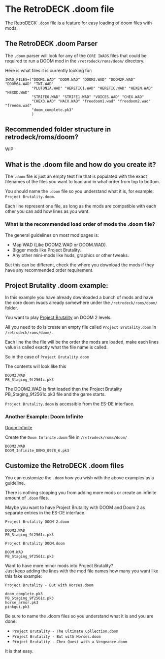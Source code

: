 # The RetroDECK .doom file

The RetroDECK `.doom` file is a feature for easy loading of doom files with mods.

## The RetroDECK .doom Parser

The `.doom` parser will look for any of the `CORE IWADS` files that could be required to run a DOOM mod in the `/retrodeck/roms/doom/` directory.<br>

Here is what files it is currently looking for:

```
IWAD_FILES=("DOOM1.WAD" "DOOM.WAD" "DOOM2.WAD" "DOOM2F.WAD" "DOOM64.WAD" "TNT.WAD"
            "PLUTONIA.WAD" "HERETIC1.WAD" "HERETIC.WAD" "HEXEN.WAD" "HEXDD.WAD"
            "STRIFE0.WAD" "STRIFE1.WAD" "VOICES.WAD" "CHEX.WAD"
            "CHEX3.WAD" "HACX.WAD" "freedoom1.wad" "freedoom2.wad" "freedm.wad"
            "doom_complete.pk3"
            )
```


## Recommended folder structure in retrodeck/roms/doom?

WIP

## What is the .doom file and how do you create it?

The `.doom` file is just an empty text file that is populated with the exact filenames of the files you want to load and in what order from top to bottom.

You should name the `.doom` file so you understand what it is, for example: `Project Brutality.doom`.

Each line represent one file, as long as the mods are compatible with each other you can add how lines as you want.

### What is the recommended load order of mods the .doom file?

The general guidelines on most mod pages is:

- Map WAD (Like DOOM2.WAD or DOOM.WAD).
- Bigger mods like Project Brutality.
- Any other mini-mods like huds, graphics or other tweaks.

But this can be different, check the where you download the mods if they have any recommended order requirement.

## Project Brutality .doom example:

In this example you have already downloaded a bunch of mods and have the core doom iwads already somewhere under the `/retrodeck/roms/doom/` folder.

You want to play [Project Brutality](https://www.moddb.com/mods/project-brutality) on DOOM 2 levels.

All you need to do is create an empty file called `Project Brutality.doom` in `/retrodeck/roms/doom/`.

Each line the the file will be the order the mods are loaded, make each lines value is called exactly what the file name is called.

So in the case of `Project Brutality.doom`

The contents will look like this

```
DOOM2.WAD
PB_Staging_9f2561c.pk3
```

The DOOM2.WAD is first loaded then the Project Brutality PB_Staging_9f2561c.pk3 file and the game starts.

`Project Brutality.doom` is accessible from the ES-DE interface.


### Another Example: Doom Infinite

[Doom Infinite](https://www.moddb.com/mods/doom-infinite)

Create the `Doom Infinite.doom` file in `/retrodeck/roms/doom/`

```
DOOM2.WAD
DOOM_Infinite_DEMO_0978_6.pk3
```

## Customize the RetroDECK .doom files

You can customize the `.doom` how you wish with the above examples as a guideline.<br>

There is nothing stopping you from adding more mods or create an infinite amount of `.doom` files.

Maybe you want to have Project Brutality with DOOM and Doom 2 as separate entries in the ES-DE interface.


`Project Brutality DOOM 2.doom`

```
DOOM2.WAD
PB_Staging_9f2561c.pk3
```

`Project Brutality DOOM.doom`

```
DOOM.WAD
PB_Staging_9f2561c.pk3
```

Want to have more minor mods into Project Brutality?<br>
Just keep adding the lines with the mod file names how many you want like this fake example:

`Project Brutality - But with Horses.doom`

```
doom_complete.pk3
PB_Staging_9f2561c.pk3
horse_armor.pk3
pinkgui.pk3
```

Be sure to name the .doom files so you understand what it is and you are done:

- `Project Brutality - The Ultimate Collection.doom`
- `Project Brutality - But with Horses.doom`
- `Project Brutality - Chex Quest with a Vengeance.doom`

It is that easy.
